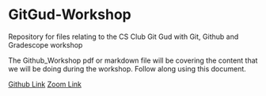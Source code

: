 # GitGud-Workshop
Repository for files relating to the CS Club Git Gud with Git, Github and Gradescope workshop

The Github_Workshop pdf or markdown file will be covering the content that we will be doing during the workshop. Follow along using this document.

[Github Link](https://github.com/Melkor118/GitGud-Workshop)
[Zoom Link](https://adelaide.zoom.us/j/86082067767?pwd=aVNLUENCRGRVek9GVmZMWkZMTlV6UT09&fbclid=IwAR3PYDxmPi9_uPsfYtlhHO6iYyEJMZA2U3Rs_6dpqwm8MAXG6I05pk7ksdE#success)